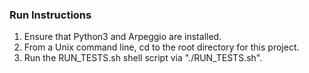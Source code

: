 ### Run Instructions
1) Ensure that Python3 and Arpeggio are installed.
2) From a Unix command line, cd to the root directory for this project.
3) Run the RUN_TESTS.sh shell script via "./RUN_TESTS.sh".